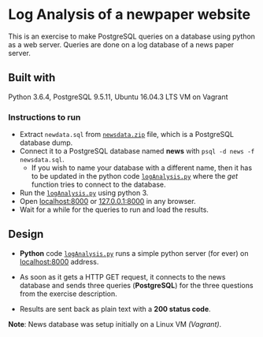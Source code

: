 # Log Analysis of a newpaper website

This is an exercise to make PostgreSQL queries on a database using python as a web server.
Queries are done on a log database of a news paper server.

## Built with

Python 3.6.4, PostgreSQL 9.5.11, Ubuntu 16.04.3 LTS VM on Vagrant

### Instructions to run

- Extract ```newdata.sql``` from [```newsdata.zip```](/newsdata.zip) file, which is a PostgreSQL database dump.
- Connect it to a PostgreSQL database named **news** with ```psql -d news -f newsdata.sql```.
  - If you wish to name your database with a different name, then it has to be updated in the python code [```logAnalysis.py```](/logAnalysis.py) where the _get_ function tries to connect to the database.
- Run the [```logAnalysis.py```](/logAnalysis.py) using python 3.
- Open [localhost:8000](http://localhost:8000) or [127.0.0.1:8000](http://127.0.0.1:8000) in any browser.
- Wait for a while for the queries to run and load the results.

## Design

- **Python** code [```logAnalysis.py```](/logAnalysis.py) runs a simple python server (for ever) on [localhost:8000](http://localhost:8000) address.

- As soon as it gets a HTTP GET request, it connects to the news database and sends three queries (**PostgreSQL**) for the three questions from the exercise description.

- Results are sent back as plain text with a **200 status code**.

**Note**: News database was setup initially on a Linux VM _(Vagrant)_.